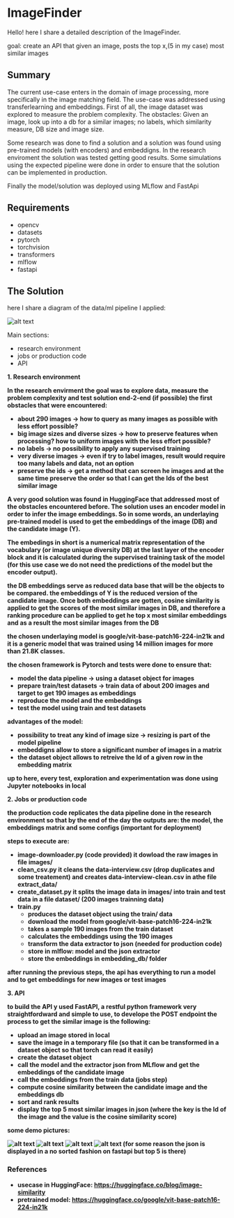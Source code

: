 # ImageFinder

Hello!
here I share a detailed description of the ImageFinder.

goal: create an API that given an image, posts the top x,(5 in my case) most similar images

## Summary
The current use-case enters in the domain of image processing, more specifically in the image matching field.
The use-case was addressed using transferlearning and embeddings. First of all, the image dataset was explored to measure the problem complexity.
The obstacles: Given an image, look up into a db for a similar images; no labels, which similarity measure, DB size and image size.

Some research was done to find a solution and a solution was found using pre-trained models (with encoders) and embeddigns. In the research enviroment the solution was tested getting good results. Some simulations using the expected pipeline were done in order to ensure that the solution can be implemented in production.

Finally the model/solution was deployed using MLflow and FastApi

## Requirements
* opencv
* datasets
* pytorch
* torchvision
* transformers
* mlflow
* fastapi

## The Solution

here I share a diagram of the data/ml pipeline I applied:

![alt text](https://github.com/miguelmayhem92/ImageFinder/blob/main/diagrams/ImageFinder.jpg)

Main sections:
* research environment
* jobs or production code
* API

<b> 1. Research environment

In the research envirment the goal was to explore data, measure the problem complexity and test solution end-2-end (if possible)
the first obstacles that were encountered:
  * about 290 images -> how to query as many images as possible with less effort possible?
  * big image sizes and diverse sizes -> how to preserve features when processing? how to uniform images with the less effort possible?
  * no labels -> no possibility to apply any supervised training
  * very diverse images -> even if try to label images, result would require too many labels and data, not an option
  * preserve the ids -> get a method that can screen he images and at the same time preserve the order so that I can get the Ids of the best similar image

A very good solution was found in HuggingFace that addressed most of the obstacles encountered before.
The solution uses an encoder model in order to infer the image embeddings. So in some words, an underlaying pre-trained model is used to get the embeddings of the image (DB) and the candidate image (Y). 

The embedings in short is a numerical matrix representation of the vocabulary (or image unique diversity DB) at the last layer of the encoder block and it is calculated during the supervised training task of the model (for this use case we do not need the predictions of the model but the encoder output).

the DB embeddings serve as reduced data base that will be the objects to be compared. the embeddings of Y is the reduced version of the candidate image. Once both embeddings are gotten, cosine similarity is applied to get the scores of the most similar images in DB, and therefore a ranking procedure can be applied to get he top x most similar embeddings and as a result the most similar images from the DB

the chosen underlaying model is google/vit-base-patch16-224-in21k and it is a generic model that was trained using 14 million images for more than 21.8K classes.

the chosen framework is Pytorch and tests were done to ensure that:
  * model the data pipeline -> using a dataset object for images
  * prepare train/test datasets -> train data of about 200 images and target to get 190 images as embeddings
  * reproduce the model and the embeddings
  * test the model using train and test datasets
 
advantages of the model:
  * possibility to treat any kind of image size -> resizing  is part of the model pipeline
  * embeddigns allow to store a significant number of images in a matrix 
  * the dataset object allows to retreive the Id of a given row in the embedding matrix
 
 up to here, every test, exploration and experimentation was done using Jupyter notebooks in local

<b> 2. Jobs or production code

the production code replicates the data pipeline done in the research environment so that by the end of the day the outputs are: the model, the embeddings matrix and some configs (important for deployment)

steps to execute are:

 * image-downloader.py (code provided) it dowload the raw images in file images/
 * clean_csv.py it cleans the data-interview.csv (drop duplicates and some treatement) and creates data-interview-clean.csv in athe file extract_data/
 * create_dataset.py it splits the image data in images/ into train and test data in a file dataset/ (200 images trainning data)
 * train.py
     * produces the dataset object using the train/ data
     * download the model from google/vit-base-patch16-224-in21k
     * takes a sample 190 images from the train dataset
     * calculates the embeddings using the 190 images
     * transform the data extractor to json (needed for production code)
     * store in mlflow: model and the json extractor
     * store the embeddings in embedding_db/ folder

after running the previous steps, the api has everything to run a model and to get embeddings for new images or test images

<b> 3. API

to build the API y used FastAPI, a restful python framework very straightfordward and simple to use, to develope the POST endpoint
the process to get the similar image is the following:

  * upload an image stored in local
  * save the image in a temporary file (so that it can be transformed in a dataset object so that torch can read it easily)
  * create the dataset object
  * call the model and the extractor json from MLflow and get the embeddings of the candidate image
  * call the embeddings from the train data (jobs step)
  * compute cosine similarity between the candidate image and the embeddings db
  * sort and rank results
  * display the top 5 most similar images in json (where the key is the Id of the image and the value is the cosine similarity score)
 
some demo pictures:

![alt text](https://github.com/miguelmayhem92/ImageFinder/blob/main/diagrams/img1.jpg)
![alt text](https://github.com/miguelmayhem92/ImageFinder/blob/main/diagrams/img2.jpg)
![alt text](https://github.com/miguelmayhem92/ImageFinder/blob/main/diagrams/img3.jpg)
![alt text](https://github.com/miguelmayhem92/ImageFinder/blob/main/diagrams/img4.jpg)
(for some reason the json is displayed in a no sorted fashion on fastapi but top 5 is there)

### References
* usecase in HuggingFace: https://huggingface.co/blog/image-similarity
* pretrained model: https://huggingface.co/google/vit-base-patch16-224-in21k
